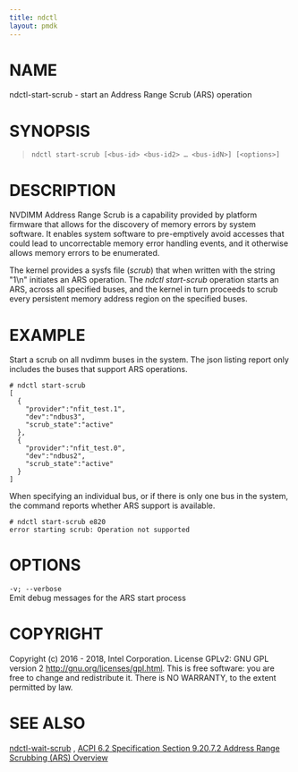 ```yaml
---
title: ndctl
layout: pmdk
---
```


NAME
====

ndctl-start-scrub - start an Address Range Scrub (ARS) operation

SYNOPSIS
========

>     ndctl start-scrub [<bus-id> <bus-id2> …​ <bus-idN>] [<options>]

DESCRIPTION
===========

NVDIMM Address Range Scrub is a capability provided by platform firmware
that allows for the discovery of memory errors by system software. It
enables system software to pre-emptively avoid accesses that could lead
to uncorrectable memory error handling events, and it otherwise allows
memory errors to be enumerated.

The kernel provides a sysfs file (*scrub*) that when written with the
string "1\\n" initiates an ARS operation. The *ndctl start-scrub*
operation starts an ARS, across all specified buses, and the kernel in
turn proceeds to scrub every persistent memory address region on the
specified buses.

EXAMPLE
=======

Start a scrub on all nvdimm buses in the system. The json listing report
only includes the buses that support ARS operations.

    # ndctl start-scrub
    [
      {
        "provider":"nfit_test.1",
        "dev":"ndbus3",
        "scrub_state":"active"
      },
      {
        "provider":"nfit_test.0",
        "dev":"ndbus2",
        "scrub_state":"active"
      }
    ]

When specifying an individual bus, or if there is only one bus in the
system, the command reports whether ARS support is available.

    # ndctl start-scrub e820
    error starting scrub: Operation not supported

OPTIONS
=======

`-v; --verbose`  
Emit debug messages for the ARS start process

COPYRIGHT
=========

Copyright (c) 2016 - 2018, Intel Corporation. License GPLv2: GNU GPL
version 2 <http://gnu.org/licenses/gpl.html>. This is free software: you
are free to change and redistribute it. There is NO WARRANTY, to the
extent permitted by law.

SEE ALSO
========

[ndctl-wait-scrub](ndctl-wait-scrub.md) , [ACPI 6.2 Specification Section 9.20.7.2 Address
Range Scrubbing (ARS)
Overview](http://www.uefi.org/sites/default/files/resources/ACPI%206_2_A_Sept29.pdf)
